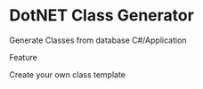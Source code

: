 # DotNET Class Generator

Generate Classes from database C#/Application 

Feature 

Create your own class template

